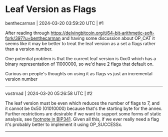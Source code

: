 # Leaf Version as Flags

benthecarman | 2024-03-20 03:59:20 UTC | #1

After reading through https://delvingbitcoin.org/t/64-bit-arithmetic-soft-fork/397?u=benthecarman and having some discussion about OP_CAT it seems like it may be better to treat the leaf version as a set a flags rather than a version number. 

One potential problem is that the current leaf version is 0xc0 which has a binary representation of 11000000, so we'd have 2 flags that default on. 

Curious on people's thoughts on using it as flags vs just an incremental version number

-------------------------

vostrnad | 2024-03-20 05:26:58 UTC | #2

The leaf version must be even which reduces the number of flags to 7, and it cannot be 0x50 (01010000) because that's the starting byte for the annex. Further restrictions are desirable if we want to support some forms of static analysis, see [footnote in BIP341](https://github.com/bitcoin/bips/blob/master/bip-0341.mediawiki#cite_note-7). Given all this, if we ever really need a flag it's probably better to implement it using OP_SUCCESSx.

-------------------------

